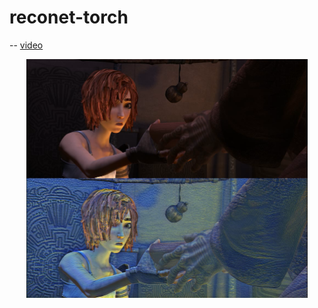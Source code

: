 # reconet-torch

-- [video](videos/output_shaman_1_concat01_10.avi)



<div align='center'>
  <img src="videos/shanmen1.png" alt="autoportrait" height="382"  width="450"/>
</div>

